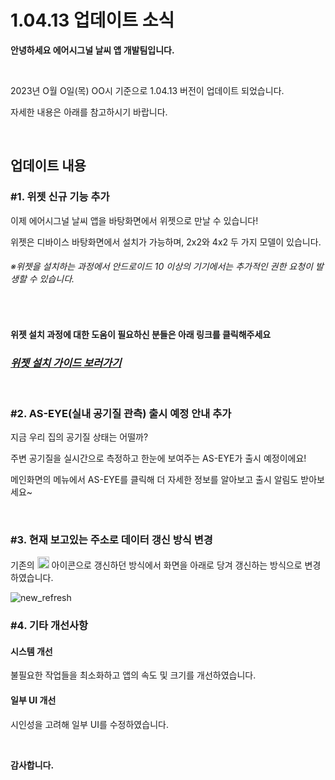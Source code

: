 __<h1>1.04.13 업데이트 소식</h1>__

__<p>안녕하세요 에어시그널 날씨 앱 개발팀입니다.</p>__<br/>
<p>2023년 O월 O일(목) OO시 기준으로 1.04.13 버전이 업데이트 되었습니다.</p>
<p>자세한 내용은 아래를 참고하시기 바랍니다.</p><br/>

__<h2>업데이트 내용</h2>__

__<h3>#1. 위젯 신규 기능 추가</h3>__

<p>이제 에어시그널 날씨 앱을 바탕화면에서 위젯으로 만날 수 있습니다!</p>
<p>위젯은 디바이스 바탕화면에서 설치가 가능하며, 2x2와 4x2 두 가지 모델이 있습니다.</p>

_<h6>※위젯을 설치하는 과정에서 안드로이드 10 이상의 기기에서는 추가적인 권한 요청이 발생할 수 있습니다.</h6>_<br/>

<h4>위젯 설치 과정에 대한 도움이 필요하신 분들은 아래 링크를 클릭해주세요</h4>

___<h3><a href="">위젯 설치 가이드 보러가기</a></h3>___<br/>


__<h3>#2. AS-EYE(실내 공기질 관측) 출시 예정 안내 추가</h3>__

<p>지금 우리 집의 공기질 상태는 어떨까?</p>
<p>주변 공기질을 실시간으로 측정하고 한눈에 보여주는 AS-EYE가 출시 예정이에요!</p>
<p>메인화면의 메뉴에서 AS-EYE를 클릭해 더 자세한 정보를 알아보고 출시 알림도 받아보세요~</p><br/>

__<h3>#3. 현재 보고있는 주소로 데이터 갱신 방식 변경</h3>__

<p>기존의 <img width="19" alt="ico_refresh" src="https://github.com/tekken5953/AS_Cloud_App/assets/52855326/edc75669-de7e-4396-9a6e-06841358c2f3"> 아이콘으로 갱신하던 방식에서 화면을 아래로 당겨 갱신하는 방식으로 변경하였습니다.</p>

![new_refresh](https://github.com/tekken5953/AS_Cloud_App/assets/52855326/1f9d3689-601a-475b-81f4-05854ea6cd7e)



__<h3>#4. 기타 개선사항</h3>__

__<h4>시스템 개선</h4>__

<p>불필요한 작업들을 최소화하고 앱의 속도 및 크기를 개선하였습니다.</p>

__<h4>일부 UI 개선</h4>__

<p>시인성을 고려해 일부 UI를 수정하였습니다.</p><br/>

__<p>감사합니다.</p>__




